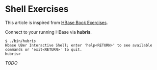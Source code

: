 # Shell Exercises

This article is inspired from [HBase Book Exercises](http://hbase.apache.org/book/quickstart.html#shell_exercises).

Connect to your running HBase via **hubris**.

    $ ./bin/hubris
    Hbase UBer Interactive Shell; enter 'help<RETURN>' to see available commands or 'exit<RETURN>' to quit.
    hubris>

_TODO_

